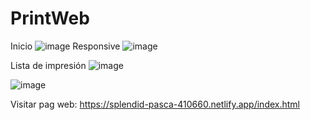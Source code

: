 # PrintWeb
Inicio
![image](https://user-images.githubusercontent.com/19364556/203823589-de3f0ec4-dd84-4734-81a9-fec0db72e534.png)
Responsive
![image](https://user-images.githubusercontent.com/19364556/203824174-74835648-d68a-469f-9b9e-821337015117.png)

Lista de impresión
![image](https://user-images.githubusercontent.com/19364556/203823821-729f092f-326a-42c1-aca8-fddb89935881.png)

![image](https://user-images.githubusercontent.com/19364556/203823872-f4e3dd39-f22f-4a2d-b657-11f11c97aa49.png)

Visitar pag web:
https://splendid-pasca-410660.netlify.app/index.html 
